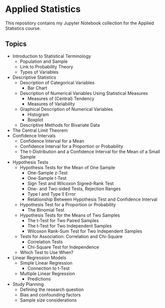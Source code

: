 # Applied Statistics
This repository contains my Jupyter Notebook collection for the Applied Statistics course.

## Topics
- Introduction to Statistical Terminology
  - Population and Sample
  - Link to Probability Theory
  - Types of Variables
- Descriptive Statistics
  - Description of Categorical Variables
    - Bar Chart
  - Description of Numerical Variables Using Statistical Measures
    - Measures of (Central) Tendency
    - Measures of Variability
  - Graphical Description of Numerical Variables
    - Histogram
    - Boxplot
  - Descriptive Methods for Bivariate Data
- The Central Limit Theorem
- Confidence Intervals
  - Confidence Interval for a Mean
  - Confidence Interval for a Proportion or Probability
  - The t-Distribution and a Confidence Interval for the Mean of a Small Sample
- Hypothesis Tests
  - Hypothesis Tests for the Mean of One Sample
    - One-Sample z-Test
    - One-Sample t-Test
    - Sign Test and Wilcoxon Signed-Rank Test
    - One- and Two-sided Tests, Rejection Ranges
    - Type I and Type II Error
    - Relationship Between Hypothesis Test and Confidence Interval
  - Hypothesis Test for a Proportion or Probability
    - The Binomial Test
  - Hypothesis Tests for the Means of Two Samples
    - The t-Test for Two Paired Samples
    - The t-Test for Two Independent Samples
    - Wilcoxon Rank-Sum Test for Two Independent Samples
  - Tests for Association: Correlation and Chi-Square
    - Correlation Tests
    - Chi-Square Test for Independence
  - Which Test to Use When?
- Linear Regression Models
  - Simple Linear Regression
    - Connection to t-Test
  - Multiple Linear Regression
    - Predictions
- Study Planning
  - Defining the research question
  - Bias and confounding factors
  - Sample size considerations
